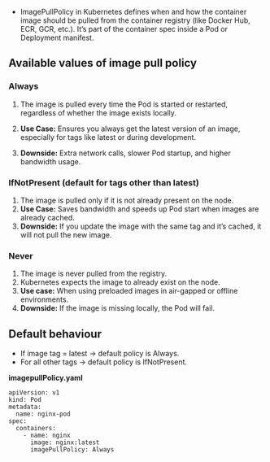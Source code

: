 * ImagePullPolicy in Kubernetes defines when and how the container image should be pulled from the container registry (like Docker Hub, ECR, GCR, etc.). It’s part of the container spec inside a Pod or Deployment manifest.

## Available values of image pull policy
### Always
1) The image is pulled every time the Pod is started or restarted, regardless of whether the image exists locally.

2) **Use Case:** Ensures you always get the latest version of an image, especially for tags like latest or during development.
3) **Downside:** Extra network calls, slower Pod startup, and higher bandwidth usage.

### IfNotPresent (default for tags other than latest)
1) The image is pulled only if it is not already present on the node.
2) **Use Case:** Saves bandwidth and speeds up Pod start when images are already cached.
3) **Downside:** If you update the image with the same tag and it’s cached, it will not pull the new image.

### Never
1) The image is never pulled from the registry.
2) Kubernetes expects the image to already exist on the node.
3) **Use case:** When using preloaded images in air-gapped or offline environments.
4) **Downside:** If the image is missing locally, the Pod will fail.

## Default behaviour
* If image tag = latest → default policy is Always.
* For all other tags → default policy is IfNotPresent.

**imagepullPolicy.yaml**
```
apiVersion: v1
kind: Pod
metadata:
  name: nginx-pod
spec:
  containers:
    - name: nginx
      image: nginx:latest
      imagePullPolicy: Always
```